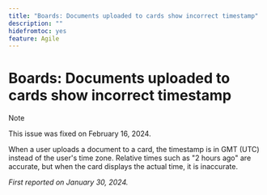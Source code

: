 ```yaml
---
title: "Boards: Documents uploaded to cards show incorrect timestamp"
description: ""
hidefromtoc: yes
feature: Agile
---
```


# Boards: Documents uploaded to cards show incorrect timestamp

>[!NOTE]
>
>This issue was fixed on February 16, 2024.

When a user uploads a document to a card, the timestamp is in GMT (UTC) instead of the user's time zone. Relative times such as "2 hours ago" are accurate, but when the card displays the actual time, it is inaccurate.

_First reported on January 30, 2024._
